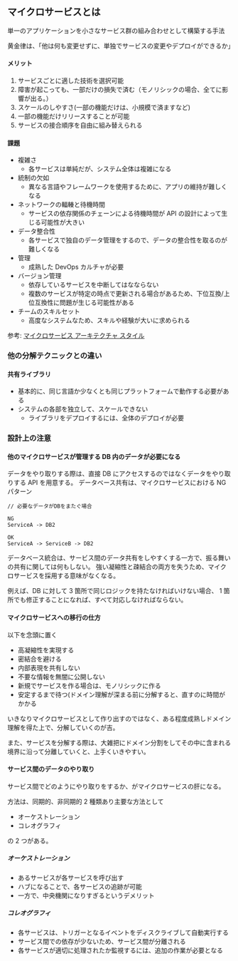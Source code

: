 ## マイクロサービスとは

単一のアプリケーションを小さなサービス群の組み合わせとして構築する手法

黄金律は、「他は何も変更せずに、単独でサービスの変更やデプロイができるか」

#### メリット

1. サービスごとに適した技術を選択可能
2. 障害が起こっても、一部だけの損失で済む（モノリシックの場合、全てに影響が出る。）
3. スケールのしやすさ(一部の機能だけは、小規模で済ますなど)
4. 一部の機能だけリリースすることが可能
5. サービスの接合順序を自由に組み替えられる

#### 課題

- 複雑さ
  - 各サービスは単純だが、システム全体は複雑になる
- 統制の欠如
  - 異なる言語やフレームワークを使用するために、アプリの維持が難しくなる
- ネットワークの輻輳と待機時間
  - サービスの依存関係のチェーンによる待機時間が API の設計によって生じる可能性が大きい
- データ整合性
  - 各サービスで独自のデータ管理をするので、データの整合性を取るのが難しくなる
- 管理
  - 成熟した DevOps カルチャが必要
- バージョン管理
  - 依存しているサービスを中断してはなならない
  - 複数のサービスが特定の時点で更新される場合があるため、下位互換/上位互換性に問題が生じる可能性がある
- チームのスキルセット
  - 高度なシステムなため、スキルや経験が大いに求められる

参考: [マイクロサービス アーキテクチャ スタイル
](https://docs.microsoft.com/ja-jp/azure/architecture/guide/architecture-styles/microservices)

### 他の分解テクニックとの違い

#### 共有ライブラリ

- 基本的に、同じ言語か少なくとも同じプラットフォームで動作する必要がある
- システムの各部を独立して、スケールできない
  - ライブラリをデプロイするには、全体のデプロイが必要

### 設計上の注意

#### 他のマイクロサービスが管理する DB 内のデータが必要になる

データをやり取りする際は、直接 DB にアクセスするのではなくデータをやり取りする API を用意する。
データベース共有は、マイクロサービスにおける NG パターン

```
// 必要なデータがDBをまたぐ場合

NG
ServiceA -> DB2

OK
ServiceA -> ServiceB -> DB2
```

データベース統合は、サービス間のデータ共有をしやすくする一方で、振る舞いの共有に関しては何もしない。
強い凝縮性と疎結合の両方を失うため、マイクロサービスを採用する意味がなくなる。

例えば、DB に対して 3 箇所で同じロジックを持たなければいけない場合、
1 箇所でも修正することになれば、すべて対応しなければならない。

#### マイクロサービスへの移行の仕方

以下を念頭に置く

- 高凝縮性を実現する
- 密結合を避ける
- 内部表現を共有しない
- 不要な情報を無闇に公開しない
- 新規でサービスを作る場合は、モノリシックに作る
- 安定するまで待つ(ドメイン理解が深まる前に分解すると、直すのに時間がかかる

いきなりマイクロサービスとして作り出すのではなく、ある程度成熟しドメイン理解を得た上で、分解していくのが吉。

また、サービスを分解する際は、大雑把にドメイン分割をしてその中に含まれる境界に沿って分離していくと、上手くいきやすい。

#### サービス間のデータのやり取り

サービス間でどのようにやり取りをするか、がマイクロサービスの肝になる。

方法は、同期的、非同期的 2 種類あり主要な方法として

- オーケストレーション
- コレオグラフィ

の 2 つがある。

##### オーケストレーション

- あるサービスが各サービスを呼び出す
- ハブになることで、各サービスの追跡が可能
- 一方で、中央機関になりすぎるというデメリット

##### コレオグラフィ

- 各サービスは、トリガーとなるイベントをディスクライブして自動実行する
- サービス間での依存が少ないため、サービス間が分離される
- 各サービスが適切に処理されたか監視するには、追加の作業が必要となる
